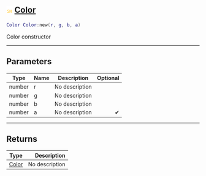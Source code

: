 ## ![shared](.gitbook/assets/shared.png) [Color](home/Color)



```lua
Color Color:new(r, g, b, a)
```

Color constructor

------
## Parameters

| Type   | Name | Description | Optional |
| ------ | ---- | ----------- | -------: |
| number | r | No description |  |
| number | g | No description |  |
| number | b | No description |  |
| number | a | No description | ✔ |

------
## Returns

| Type   | Description |
| ------ | ----------: |
| [Color](home/Color) | No description |

